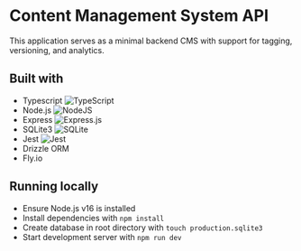 # Content Management System API

This application serves as a minimal backend CMS with support for tagging, versioning, and analytics.

## Built with

- Typescript ![TypeScript](https://img.shields.io/badge/typescript-%23007ACC.svg?style=for-the-badge&logo=typescript&logoColor=white)
- Node.js ![NodeJS](https://img.shields.io/badge/node.js-6DA55F?style=for-the-badge&logo=node.js&logoColor=white)
- Express ![Express.js](https://img.shields.io/badge/express.js-%23404d59.svg?style=for-the-badge&logo=express&logoColor=%2361DAFB)
- SQLite3 ![SQLite](https://img.shields.io/badge/sqlite-%2307405e.svg?style=for-the-badge&logo=sqlite&logoColor=white)
- Jest ![Jest](https://img.shields.io/badge/-jest-%23C21325?style=for-the-badge&logo=jest&logoColor=white)
- Drizzle ORM
- Fly.io

## Running locally

- Ensure Node.js v16 is installed
- Install dependencies with `npm install`
- Create database in root directory with `touch production.sqlite3`
- Start development server with `npm run dev`
